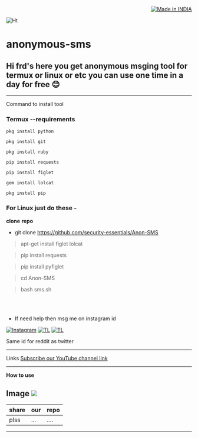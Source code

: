 <p align="right">
<a href=""><img title="Made in INDIA" src="https://img.shields.io/badge/MADE%20IN-INDIA-SCRIPT?colorA=%23ff8100&colorB=%23017e40&colorC=%23ff0000&style=for-the-badge"></a>
</p>
<meta name="keywords" content="anon sms
                               anonymous sms
                               ">

![Ht](https://img.shields.io/badge/Made%20by-SecurityEssentials-orange)

# anonymous-sms
## Hi frd's here you get anonymous msging tool for termux or linux or etc you can use one time in a day for free 😊


---

Command to install tool

### Termux --requirements
```
pkg install python

pkg install git

pkg install ruby

pip install requests

pip install figlet

gem install lolcat

pkg install pip
```

### For Linux just do these -
**clone** **repo**


- git clone https://github.com/security-essentials/Anon-SMS


>apt-get install figlet lolcat

>pip install requests


>pip install pyfiglet

>cd Anon-SMS




>bash sms.sh


<br>
</br>


- If need help then msg me on instagram id

[![Instagram](https://img.shields.io/badge/INSTAGRAM-ForHelp-brightgreen?style=for-the-badge&logo=instagram)](
https://instagram.com/hackers__tech?utm_medium=copy_link)
[![TL](https://img.shields.io/badge/TELEGRAM-CHANNEL-green?style=for-the-badge&logo=telegram)](https://t.me/intranet_protocol)
[![TL](https://img.shields.io/badge/Twitter-account-red?style=for-the-badge&logo=Twitter)](https://twitter.com/HackersTech1?s=09)


Same id for reddit as twitter


---
Links
[Subscribe our YouTube channel link](https://youtube.com/channel/UCEX1r_jZouOOpKY7DiWIR6A)


---
**How to use**

Image ![](https://raw.githubusercontent.com/security-essentials/Anon-SMS/main/IMG_20210523_144032.jpg)
---
|share|our|repo |
|--- |--- |--- |
|plss| ...|....|


---
